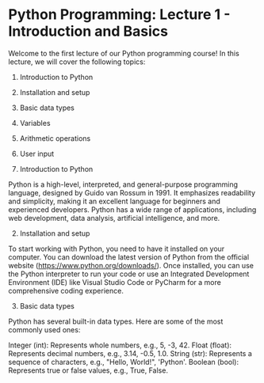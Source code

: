 # Python Programming: Lecture 1 - Introduction and Basics

Welcome to the first lecture of our Python programming course! In this lecture, we will cover the following topics:
1. Introduction to Python 
2. Installation and setup
3. Basic data types
4. Variables
5. Arithmetic operations
6. User input

1. Introduction to Python

Python is a high-level, interpreted, and general-purpose programming language, designed by Guido van Rossum in 1991. It emphasizes readability and simplicity, making it an excellent language for beginners and experienced developers. Python has a wide range of applications, including web development, data analysis, artificial intelligence, and more.

2. Installation and setup

To start working with Python, you need to have it installed on your computer. You can download the latest version of Python from the official website (https://www.python.org/downloads/). Once installed, you can use the Python interpreter to run your code or use an Integrated Development Environment (IDE) like Visual Studio Code or PyCharm for a more comprehensive coding experience.

3. Basic data types

Python has several built-in data types. Here are some of the most commonly used ones:

Integer (int): Represents whole numbers, e.g., 5, -3, 42.
Float (float): Represents decimal numbers, e.g., 3.14, -0.5, 1.0.
String (str): Represents a sequence of characters, e.g., "Hello, World!", 'Python'.
Boolean (bool): Represents true or false values, e.g., True, False.
